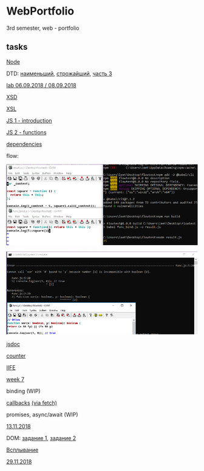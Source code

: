 # WebPortfolio
3rd semester, web - portfolio

## tasks

[Node](https://github.com/nanashinogonbee/NodeJS)

DTD: [наименьший](https://kodaktor.ru/x/unsafe_3d7b3), [строжайший](https://kodaktor.ru/x/unsafe_85449), [часть 3](https://kodaktor.ru/x/unsafe_a555b)

[lab 06.09.2018 / 08.09.2018](https://kodaktor.ru/d35adc3)

[XSD](https://kodaktor.ru/10112018_976e3)

[XSL](https://github.com/nanashinogonbee/WebPortfolio/tree/master/XSL)

[JS 1 - introduction](https://kodaktor.ru/task_aeeaf)

[JS 2 - functions](https://kodaktor.ru/task_func_249ef)

[dependencies](https://github.com/nanashinogonbee/WebPortfolio/blob/master/dependencies.js)

flow:

![](https://github.com/nanashinogonbee/WebPortfolio/raw/master/flow1.png)

![](https://github.com/nanashinogonbee/WebPortfolio/raw/master/flow2.png)

[jsdoc](https://nanashinogonbee.github.io/RGBtoCSS/)

[counter](https://kodaktor.ru/2c4cefb_69228)

[IIFE](https://kodaktor.ru/16102018_01fae)

[week 7](https://kodaktor.ru/e9861dd)

binding (WIP)

[callbacks](https://kodaktor.ru/30102018_330a5)
[(via fetch)](https://kodaktor.ru/30102018_88acd)

promises, async/await (WIP)

[13.11.2018](https://kodaktor.ru/13112018_b144f)

DOM: [задание 1](https://kodaktor.ru/fc9fd22), [задание 2](https://kodaktor.ru/rates_0e36c)

[Всплывание](https://kodaktor.ru/custom_938d9)

[29.11.2018](https://kodaktor.ru/e4df47c)
